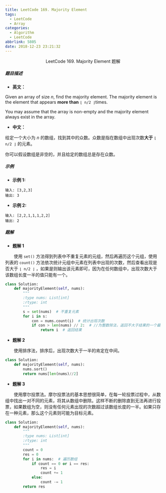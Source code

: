 ```yaml
---
title: LeetCode 169. Majority Element
tags:
  - LeetCode
  - Array
categories:
  - Algorithm
  - LeetCode
abbrlink: 5805
date: 2018-12-23 23:21:32
---
```


<center>LeetCode 169. Majority Element 题解</center>

<!--more-->

##### 题目描述

- **英文：** 

Given an array of size *n*, find the majority element. The majority element is the element that appears **more than** `⌊ n/2 ⌋`times.

You may assume that the array is non-empty and the majority element always exist in the array.

- **中文：** 

给定一个大小为 *n* 的数组，找到其中的众数。众数是指在数组中出现次数**大于** `⌊ n/2 ⌋` 的元素。

你可以假设数组是非空的，并且给定的数组总是存在众数。

##### 示例

- **示例 1:**

```
输入: [3,2,3]
输出: 3
```

- **示例 2:**

```
输入: [2,2,1,1,1,2,2]
输出: 2
```

##### 题解

- **题解 1**

　　使用 `set()` 方法得到列表中不重复元素的元组，然后再遍历这个元组，使用列表的 `count()` 方法依次统计元组中元素在列表中出现的次数，然后查看出现是否大于 `⌊ n/2 ⌋` ，如果是则输出该元素即可，因为在任何数组中，出现次数大于该数组长度一半的值只能有一个。

```python
class Solution:
    def majorityElement(self, nums):
        """
        :type nums: List[int]
        :rtype: int
        """
        s = set(nums)  # 不重复元素
        for i in s:
            con = nums.count(i)  # 统计出现次数
            if con > len(nums) // 2:  # //为整数除法，返回不大于结果的一个最大的整数
                return i  # 返回结果
```

- **题解 2**

　　使用排序法，排序后，出现次数大于一半的肯定在中间。

```python
class Solution:
    def majorityElement(self, nums):
        nums.sort()
        return nums[len(nums)//2]	
```

- **题解 3**

　　使用摩尔投票法。摩尔投票法的基本思想很简单，在每一轮投票过程中，从数组中找出一对不同的元素，将其从数组中删除。这样不断的删除直到无法再进行投票，如果数组为空，则没有任何元素出现的次数超过该数组长度的一半。如果只存在一种元素，那么这个元素则可能为目标元素。

```python
class Solution:
    def majorityElement(self, nums):
        """
        :type nums: List[int]
        :rtype: int
        """
        count = 0
        res = 0
        for i in nums:	# 遍历数组
            if count == 0 or i == res:
                res = i
                count += 1
            else:
                count -= 1
        return res
```


